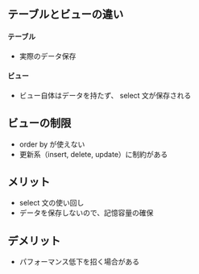 ## テーブルとビューの違い

#### テーブル
- 実際のデータ保存

#### ビュー
- ビュー自体はデータを持たず、 select 文が保存される

## ビューの制限
- order by が使えない
- 更新系（insert, delete, update）に制約がある

## メリット
- select 文の使い回し
- データを保存しないので、記憶容量の確保

## デメリット
- パフォーマンス低下を招く場合がある
